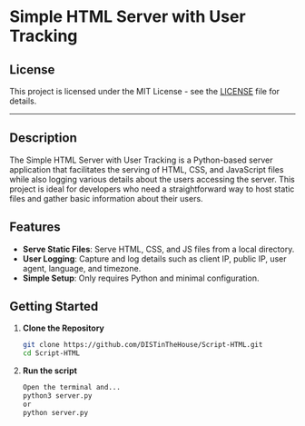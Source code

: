 # Simple HTML Server with User Tracking

## License

This project is licensed under the MIT License - see the [LICENSE](LICENSE) file for details.

---

## Description

The Simple HTML Server with User Tracking is a Python-based server application that facilitates the serving of HTML, CSS, and JavaScript files while also logging various details about the users accessing the server. This project is ideal for developers who need a straightforward way to host static files and gather basic information about their users.

## Features

- **Serve Static Files**: Serve HTML, CSS, and JS files from a local directory.
- **User Logging**: Capture and log details such as client IP, public IP, user agent, language, and timezone.
- **Simple Setup**: Only requires Python and minimal configuration.

## Getting Started

1. **Clone the Repository**

   ```bash
   git clone https://github.com/DISTinTheHouse/Script-HTML.git
   cd Script-HTML

2. **Run the script**
    ```bash
   Open the terminal and...
   python3 server.py
   or
   python server.py
